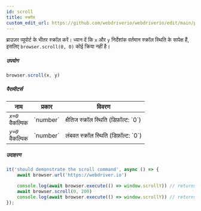 ```yaml
---
id: scroll
title: स्क्रॉल
custom_edit_url: https://github.com/webdriverio/webdriverio/edit/main/packages/webdriverio/src/commands/browser/scroll.ts
---
```


ब्राउज़र व्यूपोर्ट के भीतर स्क्रॉल करें। ध्यान दें कि `x` और `y` निर्देशांक वर्तमान
स्क्रॉल स्थिति के सापेक्ष हैं, इसलिए `browser.scroll(0, 0)` कोई क्रिया नहीं है।

##### उपयोग

```js
browser.scroll(x, y)
```

##### पैरामीटर्स

<table>
  <thead>
    <tr>
      <th>नाम</th><th>प्रकार</th><th>विवरण</th>
    </tr>
  </thead>
  <tbody>
    <tr>
      <td><code><var>x=0</var></code><br /><span className="label labelWarning">वैकल्पिक</span></td>
      <td>`number`</td>
      <td>क्षैतिज स्क्रॉल स्थिति (डिफ़ॉल्ट: `0`)</td>
    </tr>
    <tr>
      <td><code><var>y=0</var></code><br /><span className="label labelWarning">वैकल्पिक</span></td>
      <td>`number`</td>
      <td>लंबवत स्क्रॉल स्थिति (डिफ़ॉल्ट: `0`)</td>
    </tr>
  </tbody>
</table>

##### उदाहरण

```js title="scroll.js"
it('should demonstrate the scroll command', async () => {
    await browser.url('https://webdriver.io')

    console.log(await browser.execute(() => window.scrollY)) // returns 0
    await browser.scroll(0, 200)
    console.log(await browser.execute(() => window.scrollY)) // returns 200
});
```